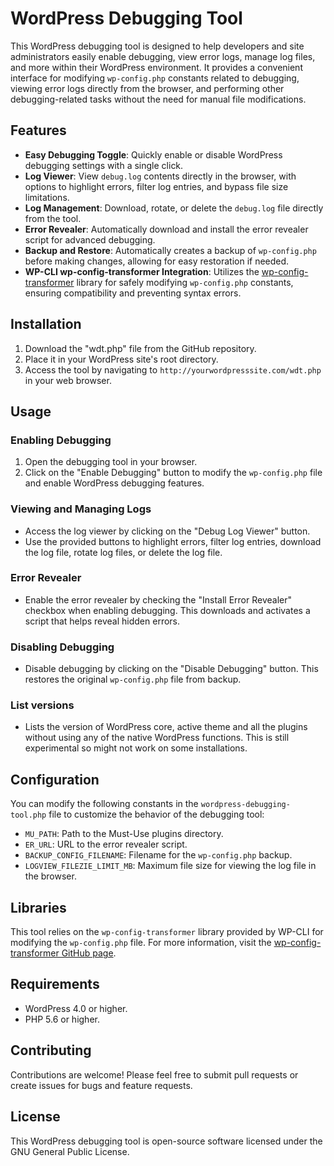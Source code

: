 # WordPress Debugging Tool

This WordPress debugging tool is designed to help developers and site administrators easily enable debugging, view error logs, manage log files, and more within their WordPress environment. It provides a convenient interface for modifying `wp-config.php` constants related to debugging, viewing error logs directly from the browser, and performing other debugging-related tasks without the need for manual file modifications.

## Features

- **Easy Debugging Toggle**: Quickly enable or disable WordPress debugging settings with a single click.
- **Log Viewer**: View `debug.log` contents directly in the browser, with options to highlight errors, filter log entries, and bypass file size limitations.
- **Log Management**: Download, rotate, or delete the `debug.log` file directly from the tool.
- **Error Revealer**: Automatically download and install the error revealer script for advanced debugging.
- **Backup and Restore**: Automatically creates a backup of `wp-config.php` before making changes, allowing for easy restoration if needed.
- **WP-CLI wp-config-transformer Integration**: Utilizes the [wp-config-transformer](https://github.com/wp-cli/wp-config-transformer) library for safely modifying `wp-config.php` constants, ensuring compatibility and preventing syntax errors.

## Installation

1. Download the "wdt.php" file from the GitHub repository.
2. Place it in your WordPress site's root directory.
3. Access the tool by navigating to `http://yourwordpresssite.com/wdt.php` in your web browser.

## Usage

### Enabling Debugging

1. Open the debugging tool in your browser.
2. Click on the "Enable Debugging" button to modify the `wp-config.php` file and enable WordPress debugging features.

### Viewing and Managing Logs

- Access the log viewer by clicking on the "Debug Log Viewer" button.
- Use the provided buttons to highlight errors, filter log entries, download the log file, rotate log files, or delete the log file.

### Error Revealer

- Enable the error revealer by checking the "Install Error Revealer" checkbox when enabling debugging. This downloads and activates a script that helps reveal hidden errors.

### Disabling Debugging

- Disable debugging by clicking on the "Disable Debugging" button. This restores the original `wp-config.php` file from backup.

### List versions

- Lists the version of WordPress core, active theme and all the plugins without using any of the native WordPress functions. This is still experimental so might not work on some installations. 

## Configuration

You can modify the following constants in the `wordpress-debugging-tool.php` file to customize the behavior of the debugging tool:

- `MU_PATH`: Path to the Must-Use plugins directory.
- `ER_URL`: URL to the error revealer script.
- `BACKUP_CONFIG_FILENAME`: Filename for the `wp-config.php` backup.
- `LOGVIEW_FILEZIE_LIMIT_MB`: Maximum file size for viewing the log file in the browser.

## Libraries

This tool relies on the `wp-config-transformer` library provided by WP-CLI for modifying the `wp-config.php` file. For more information, visit the [wp-config-transformer GitHub page](https://github.com/wp-cli/wp-config-transformer).

## Requirements

- WordPress 4.0 or higher.
- PHP 5.6 or higher.

## Contributing

Contributions are welcome! Please feel free to submit pull requests or create issues for bugs and feature requests.

## License

This WordPress debugging tool is open-source software licensed under the GNU General Public License.
